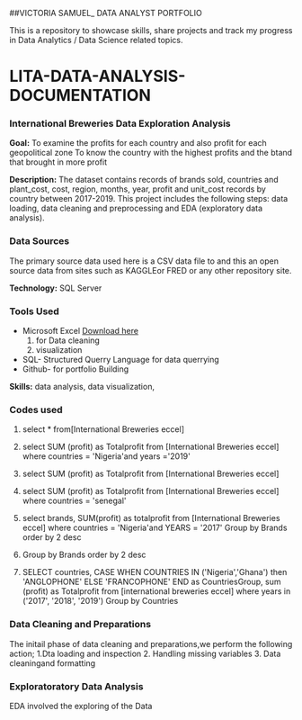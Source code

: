 ##VICTORIA SAMUEL_ DATA ANALYST PORTFOLIO 

This is a repository to showcase skills, share projects and track my progress in Data Analytics / Data Science related topics.

# LITA-DATA-ANALYSIS-DOCUMENTATION

### International Breweries Data Exploration Analysis

**Goal:** 
To examine the profits for each country and also profit for each geopolitical zone
To know the country with the highest profits and the btand that brought in more profit


**Description:** The dataset contains records of brands sold, countries and plant_cost, cost, region, months, year, profit and unit_cost records by country between 2017-2019. This project includes the following steps: data loading, data cleaning and preprocessing and EDA (exploratory data analysis).

### Data Sources
The primary source data used here is a CSV data file to and this an open source data from sites such as KAGGLEor FRED or any other repository site.

**Technology:** SQL Server

### Tools Used
- Microsoft Excel [Download here](https://www.microsoft.com)
     1. for Data cleaning
     2. visualization
- SQL- Structured Querry Language for data querrying
- Github- for portfolio Building

**Skills:** data analysis, data visualization, 


### Codes used
 1. select * from[International Breweries eccel]
    
 2. select SUM (profit) as Totalprofit from [International Breweries eccel]
where countries = 'Nigeria'and years ='2019'

3. select SUM (profit) as Totalprofit from [International Breweries eccel]

4. select SUM (profit) as Totalprofit from [International Breweries eccel]
where countries = 'senegal'

5. select brands, SUM(profit) as totalprofit
from [International Breweries eccel]
where countries = 'Nigeria'and YEARS = '2017'
Group by Brands 
order by 2 desc

6. Group by Brands 
order by 2 desc

7. SELECT countries,
  CASE
 WHEN COUNTRIES IN ('Nigeria','Ghana') then 'ANGLOPHONE'
	ELSE 'FRANCOPHONE'
END as CountriesGroup,
sum (profit) as Totalprofit from [international breweries eccel]
where years in ('2017', '2018', '2019')
Group by Countries

### Data Cleaning and Preparations
The initail phase of data cleaning and preparations,we perform the following action;
1.Dta loading and inspection
2. Handling missing variables
3. Data cleaningand formatting

### Exploratoratory Data Analysis
EDA involved the exploring of the Data
